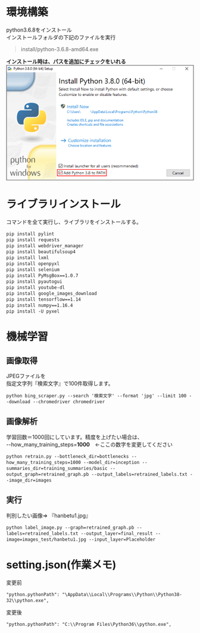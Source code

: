 # 環境構築
python3.6.8をインストール  
インストールフォルダの下記のファイルを実行
> install/python-3.6.8-amd64.exe

**インストール時は、パスを追加にチェックをいれる**
<img src="install/python_installer.png">

# ライブラリインストール
コマンドを全て実行し、ライブラリをインストールする。

```
pip install pylint
pip install requests
pip install webdriver_manager
pip install beautifulsoup4
pip install lxml
pip install openpyxl
pip install selenium
pip install PyMsgBox==1.0.7
pip install pyautogui
pip install youtube-dl
pip install google_images_download
pip install tensorflow==1.14
pip install numpy==1.16.4
pip install -U pyxel
```
# 機械学習
## 画像取得
JPEGファイルを  
指定文字列『検索文字』で100件取得します。
```
python bing_scraper.py --search '検索文字' --format 'jpg' --limit 100 --download --chromedriver chromedriver
```

## 画像解析
学習回数＝1000回にしています。精度を上げたい場合は、  
--how_many_training_steps=**1000**　←ここの数字を変更してください
```
python retrain.py --bottleneck_dir=bottlenecks --how_many_training_steps=1000 --model_dir=inception --summaries_dir=training_summaries/basic --output_graph=retrained_graph.pb --output_labels=retrained_labels.txt --image_dir=images
```
## 実行
判別したい画像⇒ 『hanbetu1.jpg』
``` 
python label_image.py --graph=retrained_graph.pb --labels=retrained_labels.txt --output_layer=final_result --image=images_test/hanbetu1.jpg --input_layer=Placeholder
```


# setting.json(作業メモ)
変更前
```
"python.pythonPath": "\AppData\\Local\\Programs\\Python\\Python38-32\\python.exe",
```
変更後
```
"python.pythonPath": "C:\\Program Files\Python36\\python.exe",
```

